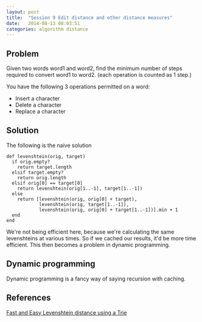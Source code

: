 ```yaml
---
layout: post
title:  "Session 9 Edit distance and other distance measures"
date:   2014-08-13 08:03:51
categories: algorithm distance
---
```


## Problem

Given two words word1 and word2, find the minimum number of steps required to convert word1 to word2. (each operation is counted as 1 step.)

You have the following 3 operations permitted on a word:

- Insert a character
- Delete a character
- Replace a character
 
## Solution

The following is the naive solution

    def levenshtein(orig, target)
      if orig.empty?
        return target.length
      elsif target.empty?
        return orig.length
      elsif orig[0] == target[0]
        return levenshtein(orig[1..-1], target[1..-1])
      else
        return [levenshtein(orig, orig[0] + target),
                levenshtein(orig, target[1..-1]),
                levenshtein(orig, orig[0] + target[1..-1])].min + 1
      end
    end

We're not being efficient here, because we're calculating the same levenshteins at
various times. So if we cached our results, it'd be more time efficient. This then
becomes a problem in dynamic programming.

## Dynamic programming

Dynamic programming is a fancy way of saying recursion with caching.


## References

[Fast and Easy Levenshtein distance using a Trie](http://stevehanov.ca/blog/index.php?id=114)

